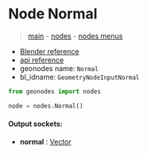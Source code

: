 # Node Normal

> [main](../structure.md) - [nodes](nodes.md) - [nodes menus](nodes_menus.md)

- [Blender reference](https://docs.blender.org/manual/en/latest/modeling/geometry_nodes/input/normal.html)
- [api reference](https://docs.blender.org/api/current/bpy.types.GeometryNodeInputNormal.html)
- geonodes name: `Normal`
- bl_idname: `GeometryNodeInputNormal`

```python
from geonodes import nodes

node = nodes.Normal()
```

#### Output sockets:

- **normal** : [Vector](Vector)


